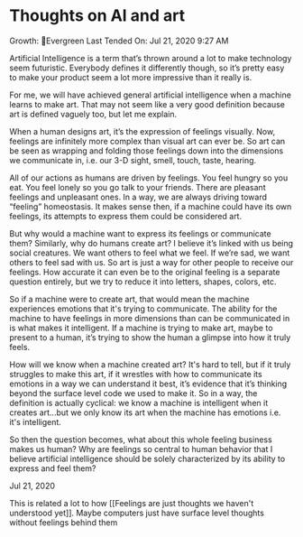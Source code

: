 # Thoughts on AI and art

Growth: 🌲Evergreen
Last Tended On: Jul 21, 2020 9:27 AM

Artificial Intelligence is a term that’s thrown around a lot to make technology seem futuristic. Everybody defines it differently though, so it’s pretty easy to make your product seem a lot more impressive than it really is.

For me, we will have achieved general artificial intelligence when a  machine learns to make art. That may not seem like a very good definition because art is defined vaguely too, but let me explain.

When a human designs art, it’s the expression of feelings visually. Now, feelings are infinitely more complex than visual art can ever be. So art can be seen as wrapping and folding those feelings down into the dimensions we communicate in, i.e. our 3-D sight, smell, touch, taste, hearing.

All of our actions as humans are driven by feelings. You feel hungry so you eat. You feel lonely so you go talk to your friends. There are pleasant feelings and unpleasant ones. In a way, we are always driving toward “feeling” homeostasis. It makes sense then, if a machine could have its own feelings, its attempts to express them could be considered art.

But why would a machine want to express its feelings or communicate them? Similarly, why do humans create art? I believe it’s linked with us being social creatures. We want others to feel what we feel. If we’re sad, we want others to feel sad with us. So art is just a way for other people to receive our feelings. How accurate it can even be to the original feeling is a separate question entirely, but we try to reduce it into letters, shapes, colors, etc.

So if a machine were to create art, that would mean the machine experiences emotions that it's trying to communicate. The ability for the machine to have feelings in more dimensions than can be communicated in is what makes it intelligent. If a machine is trying to make art, maybe to present to a human, it’s trying to show the human a glimpse into how it truly feels.

How will we know when a machine created art? It's hard to tell, but if it truly struggles to make this art, if it wrestles with how to communicate its emotions in a way we can understand it best, it’s evidence that it’s thinking beyond the surface level code we used to make it. So in a way, the definition is actually cyclical: we know a machine is intelligent when it creates art...but we only know its art when the machine has emotions i.e. it's intelligent.

So then the question becomes, what about this whole feeling business makes us human? Why are feelings so central to human behavior that I believe artificial intelligence should be solely characterized by its ability to express and feel them?

Jul 21, 2020

This is related a lot to how [[Feelings are just thoughts we haven't understood yet]]. Maybe computers just have surface level thoughts without feelings behind them